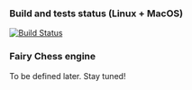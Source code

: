 ### Build and tests status (Linux + MacOS)
[![Build Status](https://travis-ci.org/Izaron/Fairy-Chess.svg?branch=master)](https://travis-ci.org/Izaron/Fairy-Chess)

### Fairy Chess engine

To be defined later. Stay tuned!
